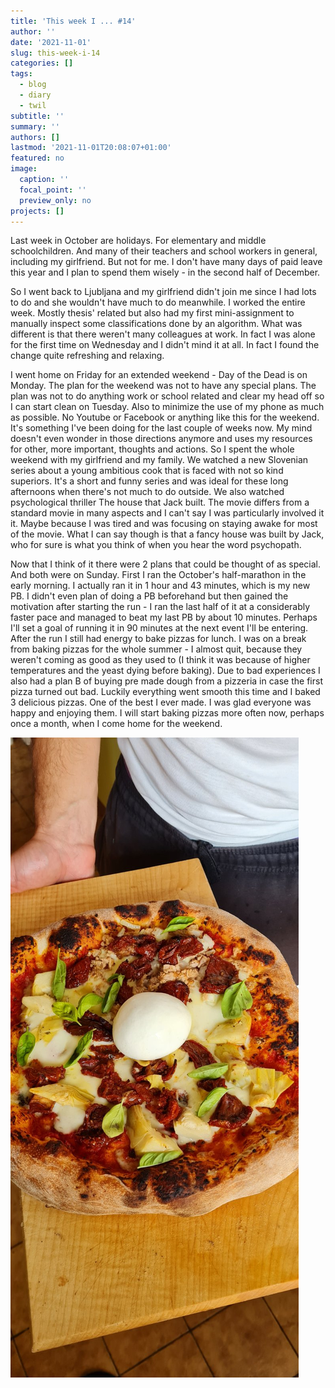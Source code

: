 ```yaml
---
title: 'This week I ... #14'
author: ''
date: '2021-11-01'
slug: this-week-i-14
categories: []
tags:
  - blog
  - diary
  - twil
subtitle: ''
summary: ''
authors: []
lastmod: '2021-11-01T20:08:07+01:00'
featured: no
image:
  caption: ''
  focal_point: ''
  preview_only: no
projects: []
---
```


Last week in October are holidays. For elementary and middle schoolchildren. And many of their teachers and school workers in general, including my girlfriend. But not for me. I don't have many days of paid leave this year and I plan to spend them wisely - in the second half of December. 

So I went  back to Ljubljana and my girlfriend didn't join me since I had lots to do and she wouldn't have much to do meanwhile. I worked the entire week. Mostly thesis' related but also had my first mini-assignment to manually inspect some classifications done by an algorithm. What was different is that there weren't many colleagues at work. In fact I was alone for the first time on Wednesday and I didn't mind it at all. In fact I found the change quite refreshing and relaxing.

I went home on Friday for an extended weekend - Day of the Dead is on Monday. The plan for the weekend was not to have any special plans. The plan was not to do anything work or school related and clear my head off so I can start clean on Tuesday. Also to minimize the use of my phone as much as possible. No Youtube or Facebook or anything like this for the weekend. It's something I've been doing for the last couple of weeks now. My mind doesn't even wonder in those directions anymore and uses my resources for other, more important, thoughts and actions. So I spent the whole weekend with my girlfriend and my family. We watched a new Slovenian series about a young ambitious cook that is faced with not so kind superiors. It's a short and funny series and was ideal for these long afternoons when there's not much to do outside. We also watched psychological thriller The house that Jack built. The movie differs from a standard movie in many aspects and I can't say I was particularly involved it it. Maybe because I was tired and was focusing on staying awake for most of the movie. What I can say though is that a fancy house was built by Jack, who for sure is what you think of when you hear the word psychopath. 

Now that I think of it there were 2 plans that could be thought of as special. And both were on Sunday. First I ran the October's half-marathon in the early morning. I actually ran it in 1 hour and 43 minutes, which is my new PB. I didn't even plan of doing a PB beforehand but then gained the motivation after starting the run - I ran the last half of it at a considerably faster pace and managed to beat my last PB by about 10 minutes. Perhaps I'll set a goal of running it in 90 minutes at the next event I'll be entering. 
After the run I still had energy to bake pizzas for lunch. I was on a break from baking pizzas for the whole summer - I almost quit, because they weren't coming as good as they used to (I think it was because of higher temperatures and the yeast dying before baking). Due to bad experiences I also had a plan B of buying pre made dough from a pizzeria in case the first pizza turned out bad. Luckily everything went smooth this time and I baked 3 delicious pizzas. One of the best I ever made. I was glad everyone was happy and enjoying them. I will start baking pizzas more often now, perhaps once a month, when I come home for the weekend. 

![Pizza](images/pizza.jpg)

